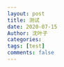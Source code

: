 ```yaml
---
layout: post
title: 测试
date: 2020-07-15
Author: 沈叶子
categories: 
tags: [test]
comments: false
--- 
```

